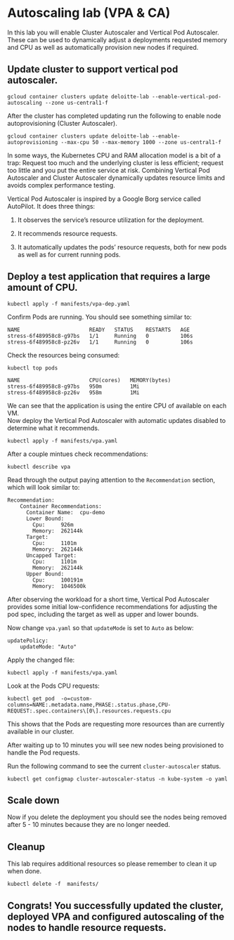 # Autoscaling lab (VPA & CA)

In this lab you will enable Cluster Autoscaler and Vertical Pod Autoscaler. These can be used to dynamically 
adjust a deployments requested memory and CPU as well as automatically provision new nodes if required. 

## Update cluster to support vertical pod autoscaler.    
```
gcloud container clusters update deloitte-lab --enable-vertical-pod-autoscaling --zone us-central1-f
```

After the cluster has completed updating run the following to enable node autoprovisioning (Cluster Autoscaler).   
```
gcloud container clusters update deloitte-lab --enable-autoprovisioning --max-cpu 50 --max-memory 1000 --zone us-central1-f
```

In some ways, the Kubernetes CPU and RAM allocation model is a bit of a trap: Request too much and the underlying cluster is less efficient; request too little and you put the entire service at risk. 
Combining Vertical Pod Autoscaler and Cluster Autoscaler dynamically updates resource limits and avoids complex performance testing.

Vertical Pod Autoscaler is inspired by a Google Borg service called AutoPilot. It does three things:

1. It observes the service’s resource utilization for the deployment.

2. It recommends resource requests.

3. It automatically updates the pods’ resource requests, both for new pods as well as for current running pods.

## Deploy a test application that requires a large amount of CPU. 
```
kubectl apply -f manifests/vpa-dep.yaml 
```

Confirm Pods are running. You should see something similar to: 
```
NAME                      READY   STATUS    RESTARTS   AGE
stress-6f489958c8-g97bs   1/1     Running   0          106s
stress-6f489958c8-pz26v   1/1     Running   0          106s
```

Check the resources being consumed: 
```
kubectl top pods   

NAME                      CPU(cores)   MEMORY(bytes)   
stress-6f489958c8-g97bs   950m         1Mi             
stress-6f489958c8-pz26v   958m         1Mi            
```

We can see that the  application is using the entire CPU of available on each VM.   
Now deploy the Vertical Pod Autoscaler with automatic updates disabled to determine what it recommends. 
```
kubectl apply -f manifests/vpa.yaml
```

After a couple mintues check recommendations:   

```
kubectl describe vpa
```

Read through the output paying attention to the `Recommendation` section, which will look similar to: 
```
Recommendation:
    Container Recommendations:
      Container Name:  cpu-demo
      Lower Bound:
        Cpu:     926m
        Memory:  262144k
      Target:
        Cpu:     1101m
        Memory:  262144k
      Uncapped Target:
        Cpu:     1101m
        Memory:  262144k
      Upper Bound:
        Cpu:     100191m
        Memory:  1046500k
```

After observing the workload for a short time, Vertical Pod Autoscaler provides some initial low-confidence recommendations 
for adjusting the pod spec, including the target as well as upper and lower bounds.   

Now change `vpa.yaml` so that `updateMode` is set to `Auto` as below:  
```
updatePolicy:
    updateMode: "Auto"
```

Apply the changed file: 
```
kubectl apply -f manifests/vpa.yaml
```

Look at the Pods CPU requests:
```
kubectl get pod  -o=custom-columns=NAME:.metadata.name,PHASE:.status.phase,CPU-REQUEST:.spec.containers\[0\].resources.requests.cpu
```

This shows that the Pods are requesting more resources than are currently available in our cluster. 

After waiting up to 10 minutes you will see new nodes being provisioned to handle the Pod requests. 

Run the following command to see the current `cluster-autoscaler` status. 

```
kubectl get configmap cluster-autoscaler-status -n kube-system -o yaml
```

## Scale down 
Now if you delete the deployment you should see the nodes being removed after 5 - 10 minutes because they are no longer needed.

## Cleanup
This lab requires additional resources so please remember to clean it up when done. 
```
kubectl delete -f  manifests/
```

## Congrats! You successfully updated the cluster, deployed VPA and configured autoscaling of the nodes to handle resource requests.
